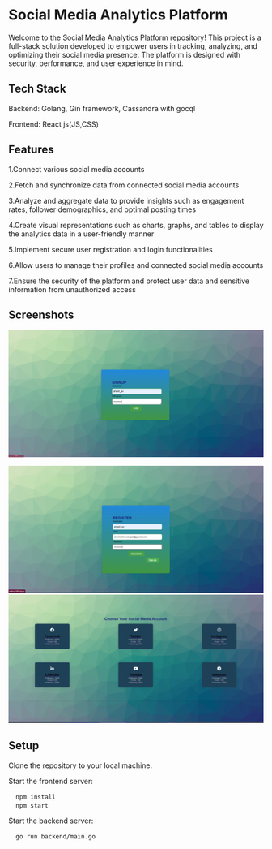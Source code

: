
# Social Media Analytics Platform

Welcome to the Social Media Analytics Platform repository! This project is a full-stack solution developed to empower users in tracking, analyzing, and optimizing their social media presence. The platform is designed with security, performance, and user experience in mind.




## Tech Stack

Backend: Golang, Gin framework, Cassandra with gocql

Frontend: React js(JS,CSS)


## Features

1.Connect various social media accounts

2.Fetch and synchronize data from connected social media accounts

3.Analyze and aggregate data to provide insights such as engagement rates, follower demographics, and optimal posting times

4.Create visual representations such as charts, graphs, and tables to display the analytics data in a user-friendly manner

5.Implement secure user registration and login functionalities

6.Allow users to manage their profiles and connected social media accounts

7.Ensure the security of the platform and protect user data and sensitive information from unauthorized access


## Screenshots

![App Screenshot](https://github.com/Shanil-AV/Social-Media-Analytics/blob/master/screenshots/login.png)

![App Screenshot](https://github.com/Shanil-AV/Social-Media-Analytics/blob/master/screenshots/register.png)
![App Screenshot](https://github.com/Shanil-AV/Social-Media-Analytics/blob/master/screenshots/home.png)


## Setup

Clone the repository to your local machine.

Start the frontend server:
```bash
  npm install 
  npm start

```
Start the backend server:
```bash
  go run backend/main.go

```


    
